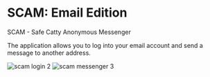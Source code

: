 # SCAM: Email Edition
SCAM - Safe Catty Anonymous Messenger

The application allows you to log into your email account and send a message to another address.

![scam login 2](https://user-images.githubusercontent.com/90633453/140570357-2e52a9c8-19ae-4ca4-b168-ab91cd5dd90c.PNG)
![scam messenger 3](https://user-images.githubusercontent.com/90633453/140570529-5ff6ecff-aa1d-480b-800b-97bd6b54199a.PNG)
